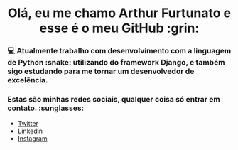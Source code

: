 <h1 align="center">Olá, eu me chamo Arthur Furtunato e esse é o meu GitHub :grin:</h1>

<h3> 
  💻 Atualmente trabalho com desenvolvimento com a linguagem de Python :snake: utilizando do framework Django,
  e também sigo estudando para me tornar um desenvolvedor de excelência.
</h3>

<h3> Estas são minhas redes sociais, qualquer coisa só entrar em contato. :sunglasses: </h3>

- [Twitter](https://twitter.com/arthurv05)
- [Linkedin](https://www.linkedin.com/in/arthur-furtunato-4994a7208/)
- [Instagram](https://instagram.com/arthurv05)

